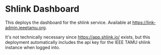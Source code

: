 # Shlink Dashboard

This deploys the dashboard for the shlink service. Available at https://link-admin.ieeetamu.org.

It's not technically necessary since https://app.shlink.io/ exists, but this deployment automatically includes the api key for the IEEE TAMU shlink instance when logged into.
